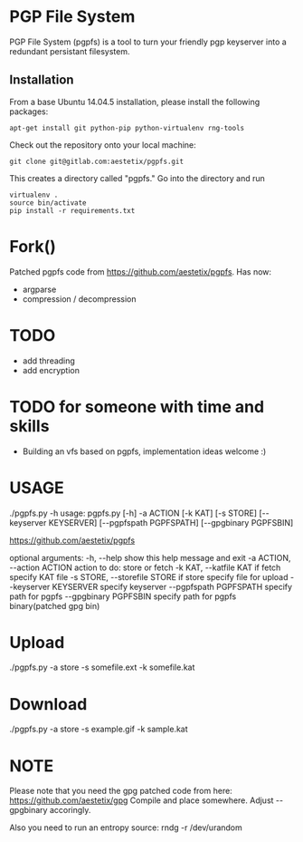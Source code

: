 # PGP File System

PGP File System (pgpfs) is a tool to turn your friendly pgp keyserver into a
redundant persistant filesystem.

## Installation

From a base Ubuntu 14.04.5 installation, please install the following packages:

```
apt-get install git python-pip python-virtualenv rng-tools
```

Check out the repository onto your local machine:
```
git clone git@gitlab.com:aestetix/pgpfs.git
```
This creates a directory called "pgpfs." Go into the directory and  run
```
virtualenv .
source bin/activate
pip install -r requirements.txt
```
# Fork()

Patched pgpfs code from https://github.com/aestetix/pgpfs. 
Has now:

- argparse
- compression / decompression

# TODO

- add threading
- add encryption

# TODO for someone with time and skills

- Building an vfs based on pgpfs, implementation ideas welcome :)

# USAGE

./pgpfs.py -h
usage: pgpfs.py [-h] -a ACTION [-k KAT] [-s STORE] [--keyserver KEYSERVER]
                [--pgpfspath PGPFSPATH] [--gpgbinary PGPFSBIN]

https://github.com/aestetix/pgpfs

optional arguments:
  -h, --help            show this help message and exit
  -a ACTION, --action ACTION
                        action to do: store or fetch
  -k KAT, --katfile KAT
                        if fetch specify KAT file
  -s STORE, --storefile STORE
                        if store specify file for upload
  --keyserver KEYSERVER
                        specify keyserver
  --pgpfspath PGPFSPATH
                        specify path for pgpfs
  --gpgbinary PGPFSBIN  specify path for pgpfs binary(patched gpg bin)

# Upload
./pgpfs.py -a store -s somefile.ext -k somefile.kat

# Download
./pgpfs.py -a store -s example.gif -k sample.kat

# NOTE
Please note that you need the gpg patched code from here:
https://github.com/aestetix/gpg
Compile and place somewhere. Adjust --gpgbinary accoringly.

Also you need to run an entropy source:
rndg -r /dev/urandom
